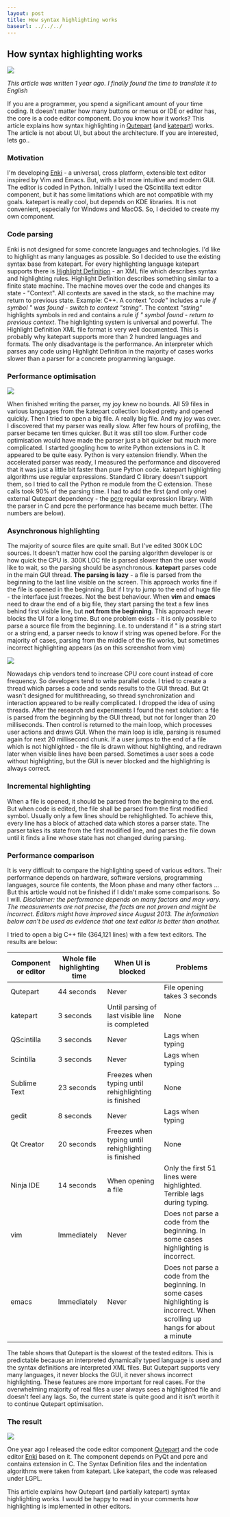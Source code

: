 ```yaml
---
layout: post
title: How syntax highlighting works
baseurl: ../../../
---
```



## How syntax highlighting works
<img src="http://habrastorage.org/storage2/6bb/381/e8c/6bb381e8c73e13c35a2a536affdb8206.png"/>

*This article was written 1 year ago. I finally found the time to translate it to English*

If you are a programmer, you spend a significant amount of your time coding. It doesn't matter how many buttons or menus or IDE or editor has, the core is a code editor component. Do you know how it works?
This article explains how syntax highlighting in [Qutepart](https://github.com/hlamer/qutepart) (and [katepart](http://kate-editor.org/about-katepart/)) works. The article is not about UI, but about the architecture. If you are interested, lets go..

### Motivation
I'm developing [Enki](http://enki-editor.org) - a universal, cross platform, extensible text editor inspired by Vim and Emacs. But, with a bit more intuitive and modern GUI. The editor is coded in Python. Initially I used the QScintilla text editor component, but it has some limitations which are not compatible with my goals.
katepart is really cool, but depends on KDE libraries. It is not convenient, especially for Windows and MacOS.
So, I decided to create my own component.

### Code parsing
Enki is not designed for some concrete languages and technologies. I'd like to highlight as many languages as possible. So I decided to use the existing syntax base from katepart.
For every highlighting language katepart supports there is [Highlight Definition](http://kate-editor.org/2005/03/24/writing-a-syntax-highlighting-file/) - an XML file which describes syntax and highlighting rules.
Highlight Definition describes something similar to a finite state machine. The machine moves over the code and changes its state - "Context". All contexts are saved in the stack, so the machine may return to previous state.
Example: C++. A context *"code"* includes a rule *if symbol " was found - switch to context "string"*. The context *"string"* highlights symbols in red and contains a rule *if " symbol found - return to previous context*.
The highlighting system is universal and powerful. The Highlight Definition XML file format is very well documented. This is probably why katepart supports more than 2 hundred languages and formats. The only disadvantage is the performance. An interpreter which parses any code using Highlight Definition in the majority of cases works slower than a parser for a concrete programming language.

### Performance optimisation

<img src="http://habrastorage.org/storage2/df8/65f/0cd/df865f0cd239e5ff19036f148f50abe7.png"/>

When finished writing the parser, my joy knew no bounds. All 59 files in various languages from the katepart collection looked pretty and opened quickly.
Then I tried to open a big file. A really big file. And my joy was over. I discovered that my parser was really slow.
After few hours of profiling, the parser became ten times quicker. But it was still too slow. Further code optimisation would have made the parser just a bit quicker but much more complicated.
I started googling how to write Python extensions in C. It appeared to be quite easy. Python is very extension friendly.
When the accelerated parser was ready, I measured the performance and discovered that it was just a little bit faster than pure Python code. katepart highlighting algorithms use regular expressions. Standard C library doesn't support them, so I tried to call the Python re module from the C extension. These calls took 90% of the parsing time.
I had to add the first (and only one) external Qutepart dependency - the [pcre](http://pcre.org/) regular expression library.
With the parser in C and pcre the performance has became much better. (The numbers are below).

### Asynchronous highlighting

The majority of source files are quite small. But I've edited 300K LOC sources. It doesn't matter how cool the parsing algorithm developer is or how quick the CPU is. 300K LOC file is parsed slower than the user would like to wait, so the parsing should be asynchronous.
**katepart** parses code in the main GUI thread. **The parsing is lazy** - a file is parsed from the beginning to the last line visible on the screen. This approach works fine if the file is opened in the beginning. But if I try to jump to the end of huge file - the interface just freezes. Not the best behaviour.
When **vim** and **emacs** need to draw the end of a big file, they start parsing the text a few lines behind first visible line, but **not from the beginning**. This approach never blocks the UI for a long time.
But one problem exists - it is only possible to parse a source file from the beginning. I.e. to understand if " is a string start or a string end, a parser needs to know if string was opened before.
For the majority of cases, parsing from the middle of the file works, but sometimes incorrect highlighting appears (as on this screenshot from vim)

<img src="http://habrastorage.org/storage2/6d1/fc0/af3/6d1fc0af37cd85eea7b28c7f8f044ff8.png"/>

Nowadays chip vendors tend to increase CPU core count instead of core frequency. So developers tend to write parallel code.
I tried to create a thread which parses a code and sends results to the GUI thread. But Qt wasn't designed for multithreading, so thread synchronization and interaction appeared to be really complicated. I dropped the idea of using threads.
After the research and experiments I found the next solution: a file is parsed from the beginning by the GUI thread, but not for longer than 20 milliseconds. Then control is returned to the main loop, which processes user actions and draws GUI. When the main loop is idle, parsing is resumed again for next 20 millisecond chunk.
If a user jumps to the end of a file which is not highlighted - the file is drawn without highlighting, and redrawn later when visible lines have been parsed.
Sometimes a user sees a code without highlighting, but the GUI is never blocked and the highlighting is always correct.

### Incremental highlighting

When a file is opened, it should be parsed from the beginning to the end. But when code is edited, the file shall be parsed from the first modified symbol. Usually only a few lines should be rehighlighted.
To achieve this, every line has a block of attached data which stores a parser state.
The parser takes its state from the first modified line, and parses the file down until it finds a line whose state has not changed during parsing.

### Performance comparison

It is very difficult to compare the highlighting  speed of various editors. Their performance depends on hardware, software versions, programming languages, source file contents, the Moon phase and many other factors ...
But this article would not be finished if I didn't make some comparisons. So I will.
*Disclaimer: the performance depends on many factors and may vary. The measurements are not precise, the facts are not proven and might be incorrect. Editors might have improved since August 2013.
The information below can't be used as evidence that one text editor is better than another.*

I tried to open a big C++ file (364,121 lines) with a few text editors. The results are below:

| Component or editor    | Whole file highlighting time      | When UI is blocked                                   | Problems                      |
| ---------------------- | --------------------------------- | ---------------------------------------------------- | ----------------------------- |
| Qutepart               | 44 seconds                        | Never                                                | File opening takes 3 seconds  |
| katepart               | 3 seconds                         | Until parsing of last visible line is completed      | None                          |
| QScintilla             | 3 seconds                         | Never                                                | Lags when typing              |
| Scintilla              | 3 seconds                         | Never                                                | Lags when typing              |
| Sublime Text           | 23 seconds                        | Freezes when typing until rehighlighting is finished | None                          |
| gedit                  | 8 seconds                         | Never                                                | Lags when typing              |
| Qt Creator             | 20 seconds                        | Freezes when typing until rehighlighting is finished | None                          |
| Ninja IDE              | 14 seconds                        | When opening a file                                  | Only the first 51 lines were highlighted. Terrible lags during typing. |
| vim                    | Immediately                       | Never                                                | Does not parse a code  from the beginning. In some cases highlighting is incorrect. |
| emacs                  | Immediately                       | Never                                                | Does not parse a code  from the beginning. In some cases highlighting is incorrect. When scrolling up hangs for about a minute |

The table shows that Qutepart is the slowest of the tested editors. This is predictable because an interpreted dynamically typed language is used and the syntax definitions are interpreted XML files. But Qutepart supports very many languages, it never blocks the GUI, it never shows incorrect highlighting. These features are more important for real cases.
For the overwhelming majority of real files a user always sees a highlighted file and doesn't feel any lags. So, the current state is quite good and it isn't worth it to continue Qutepart optimisation.

### The result
<img src="http://habrastorage.org/storage2/d25/87a/120/d2587a1206357246e4172df4fb99121a.png"/>

One year ago I released the code editor component [Qutepart](https://github.com/hlamer/qutepart) and the code editor [Enki](http://enki-editor.org) based on it.
The component depends on PyQt and pcre and contains extension in C. The Syntax Definition files and the indentation algorithms were taken from katepart. Like katepart, the code was released under LGPL.

This article explains how Qutepart (and partially katepart) syntax highlighting works. I would be happy to read in your comments how highlighting is implemented in other editors.
